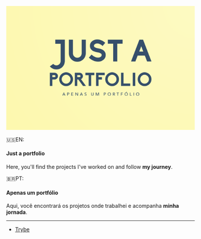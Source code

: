 ![alt text](https://github.com/Alessandro-Mattos/Portfolio/blob/main/cover.png)  

:us:EN: 
#### Just a portfolio
<p align="left">
Here, you'll find the projects I've worked on and follow <strong>my journey</strong>.
</p>

:brazil:PT:

#### Apenas um portfólio
<p align="left">
Aqui, você encontrará os projetos onde trabalhei e acompanha <strong>minha jornada</strong>.
</p>

---

- [Trybe](https://github.com/Alessandro-Mattos/Portfolio/tree/main/Trybe)


